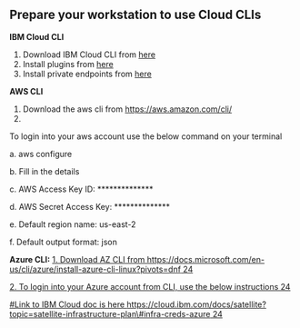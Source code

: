 ## Prepare your workstation to use Cloud CLIs

**IBM Cloud CLI**

1. Download IBM Cloud CLI from [here](https://cloud.ibm.com/docs/cli?topic=cli-install-ibmcloud-cli)
2. Install plugins from [here](https://cloud.ibm.com/docs/cli?topic=cli-install-devtools-manually)
3. Install private endpoints from [here](https://cloud.ibm.com/docs/cli?topic=cli-cli-private-endpoints)

**AWS CLI**
1. Download the aws cli from https://aws.amazon.com/cli/
2. 

To login into your aws account use the below command on your terminal

a. aws configure

b. Fill in the details

c. AWS Access Key ID: **************

d. AWS Secret Access Key: **************

e. Default region name: us-east-2

f. Default output format: json

**Azure CLI:**
[1. Download AZ CLI from
https://docs.microsoft.com/en-us/cli/azure/install-azure-cli-linux?pivots=dnf
24](#download-az-cli-from-httpsdocs.microsoft.comen-uscliazureinstall-azure-cli-linuxpivotsdnf)

[2. To login into your Azure account from CLI, use the below
instructions
24](#to-login-into-your-azure-account-from-cli-use-the-below-instructions)

[\#Link to IBM Cloud doc is here
https://cloud.ibm.com/docs/satellite?topic=satellite-infrastructure-plan\#infra-creds-azure
24](#link-to-ibm-cloud-doc-is-here-httpscloud.ibm.comdocssatellitetopicsatellite-infrastructure-planinfra-creds-azure)